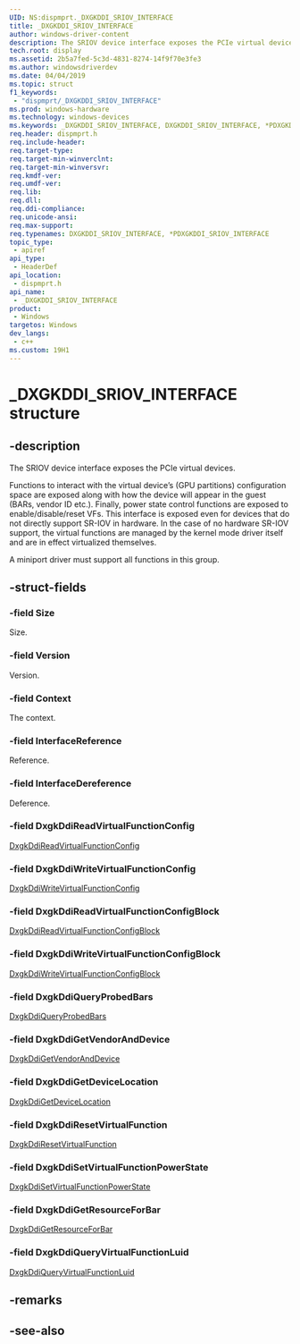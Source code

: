 ```yaml
---
UID: NS:dispmprt._DXGKDDI_SRIOV_INTERFACE
title: _DXGKDDI_SRIOV_INTERFACE
author: windows-driver-content
description: The SRIOV device interface exposes the PCIe virtual devices.
tech.root: display
ms.assetid: 2b5a7fed-5c3d-4831-8274-14f9f70e3fe3
ms.author: windowsdriverdev
ms.date: 04/04/2019 
ms.topic: struct
f1_keywords:
 - "dispmprt/_DXGKDDI_SRIOV_INTERFACE"
ms.prod: windows-hardware
ms.technology: windows-devices
ms.keywords: _DXGKDDI_SRIOV_INTERFACE, DXGKDDI_SRIOV_INTERFACE, *PDXGKDDI_SRIOV_INTERFACE, 
req.header: dispmprt.h
req.include-header:
req.target-type:
req.target-min-winverclnt: 
req.target-min-winversvr:
req.kmdf-ver:
req.umdf-ver:
req.lib:
req.dll:
req.ddi-compliance:
req.unicode-ansi:
req.max-support:
req.typenames: DXGKDDI_SRIOV_INTERFACE, *PDXGKDDI_SRIOV_INTERFACE
topic_type: 
 - apiref
api_type: 
 - HeaderDef
api_location: 
 - dispmprt.h
api_name: 
 - _DXGKDDI_SRIOV_INTERFACE
product: 
 - Windows
targetos: Windows
dev_langs:
 - c++
ms.custom: 19H1
---
```


# _DXGKDDI_SRIOV_INTERFACE structure

## -description

The SRIOV device interface exposes the PCIe virtual devices.  

Functions to interact with the virtual device’s (GPU partitions) configuration space are exposed along with how the device will appear in the guest (BARs, vendor ID etc.). Finally, power state control functions are exposed to enable/disable/reset VFs. This interface is exposed even for devices that do not directly support SR-IOV in hardware. In the case of no hardware SR-IOV support, the virtual functions are managed by the kernel mode driver itself and are in effect virtualized themselves.

A miniport driver must support all functions in this group.

## -struct-fields

### -field Size

Size.

### -field Version

Version.

### -field Context

The context.

### -field InterfaceReference

Reference.

### -field InterfaceDereference

Deference.

### -field DxgkDdiReadVirtualFunctionConfig

[DxgkDdiReadVirtualFunctionConfig](nc-dispmprt-dxgkddi_readvirtualfunctionconfig.md)

### -field DxgkDdiWriteVirtualFunctionConfig

[DxgkDdiWriteVirtualFunctionConfig](nc-dispmprt-dxgkddi_writevirtualfunctionconfig.md)

### -field DxgkDdiReadVirtualFunctionConfigBlock

[DxgkDdiReadVirtualFunctionConfigBlock](nc-dispmprt-dxgkddi_readvirtualfunctionconfigblock.md)

### -field DxgkDdiWriteVirtualFunctionConfigBlock

[DxgkDdiWriteVirtualFunctionConfigBlock](nc-dispmprt-dxgkddi_writevirtualfunctionconfigblock.md)

### -field DxgkDdiQueryProbedBars

[DxgkDdiQueryProbedBars](nc-dispmprt-dxgkddi_queryprobedbars.md)

### -field DxgkDdiGetVendorAndDevice

[DxgkDdiGetVendorAndDevice](nc-dispmprt-dxgkddi_getvendoranddevice.md)

### -field DxgkDdiGetDeviceLocation

[DxgkDdiGetDeviceLocation](nc-dispmprt-dxgkddi_getdevicelocation.md)

### -field DxgkDdiResetVirtualFunction

[DxgkDdiResetVirtualFunction](nc-dispmprt-dxgkddi_resetvirtualfunction.md)

### -field DxgkDdiSetVirtualFunctionPowerState

[DxgkDdiSetVirtualFunctionPowerState](nc-dispmprt-dxgkddi_setvirtualfunctionpowerstate.md)

### -field DxgkDdiGetResourceForBar

[DxgkDdiGetResourceForBar](nc-dispmprt-dxgkddi_getresourceforbar.md)

### -field DxgkDdiQueryVirtualFunctionLuid
 
[DxgkDdiQueryVirtualFunctionLuid](nc-dispmprt-dxgkddi_queryvirtualfunctionluid.md)

## -remarks

## -see-also
